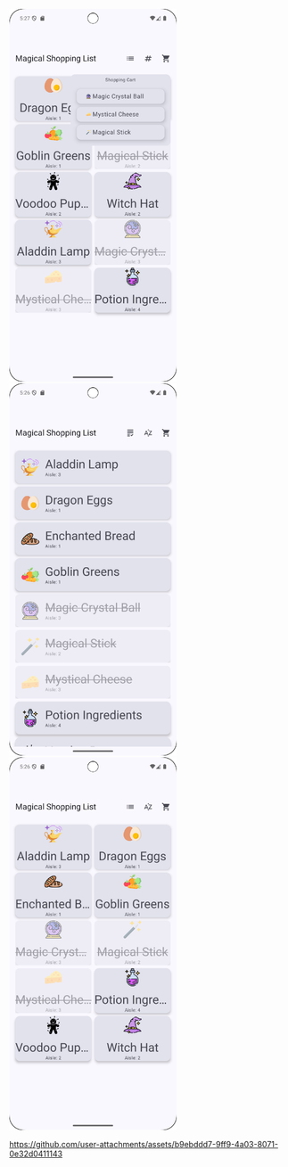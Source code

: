   

 <img src="images/1.png" width="300" heigth="900">  <img src="images/3.png" width="300" heigth="900"> <img src="images/4.png" width="300" heigth="900">
  

https://github.com/user-attachments/assets/b9ebddd7-9ff9-4a03-8071-0e32d0411143



